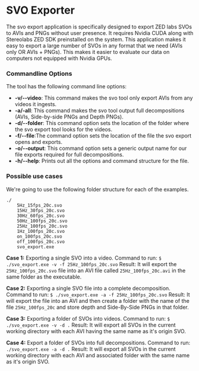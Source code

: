 # SVO Exporter

The svo export application is specifically designed to export ZED labs SVOs to AVIs and PNGs
without user presence. It requires Nvidia CUDA along with Stereolabs ZED SDK preinstalled on 
the system. This application makes it easy to export a large number of SVOs in any format that
we need (AVIs only OR AVIs + PNGs). This makes it easier to evaluate our data on computers not
equipped with Nvidia GPUs.

### Commandline Options
The tool has the following command line options:
* **-v/--video**: This command makes the svo tool only export AVIs from any videos it ingests.
* **-a/-all**: This command makes the svo tool output full decompositions (AVIs, Side-by-side PNGs and Depth PNGs).
* **-d/--folder**: This command option sets the location of the folder where the svo export tool looks for the videos.
* **-f/--file**:The command option sets the location of the file the svo export opens and exports.
* **-o/--output**: This command option sets a generic output name for our file exports required for full decompositions.
* **-h/--help**: Prints out all the options and command structure for the file.

### Possible use cases
We're going to use the following folder structure for each of the examples.
```
./ 
    5Hz_15fps_20c.svo
    15Hz_30fps_20c.svo
    30Hz_60fps_20c.svo
    50Hz_100fps_20c.svo
    25Hz_100fps_20c.svo
    1Hz_100fps_20c.svo
    on_100fps_20c.svo
    off_100fps_20c.svo
    svo_export.exe
```

**Case 1:** Exporting a single SVO into a video. Command to run: `$ ./svo_export.exe -v -f 25Hz_100fps_20c.svo`
Result: It will export the `25Hz_100fps_20c.svo` file into an AVI file called `25Hz_100fps_20c.avi` in the same folder as
the executable.

**Case 2:** Exporting a single SVO file into a complete decomposition. Command to run: `$ ./svo_export.exe -a -f 25Hz_100fps_20c.svo`
Result: It will export the file into an AVI and then create a folder with the name of the file `25Hz_100fps_20c` and store
depth and Side-By-Side PNGs in that folder.

**Case 3:** Exporting a folder of SVOs into videos. Command to run: `$ ./svo_export.exe -v -d .`
Result: It will export all SVOs in the current working directory with each AVI having the same name as it's origin SVO.

**Case 4:** Export a folder of SVOs into full decompositions. Command to run: `./svo_export.exe -a -d .`
Result: It will export all SVOs in the current working directory with each AVI and associated folder with the same name
as it's origin SVO.